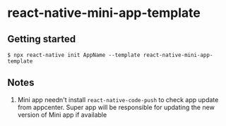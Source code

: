 # react-native-mini-app-template

## Getting started

`$ npx react-native init AppName --template react-native-mini-app-template`

## Notes

1. Mini app needn't install `react-native-code-push` to check app update from appcenter. Super app will be responsible for updating the new version of Mini app if available
